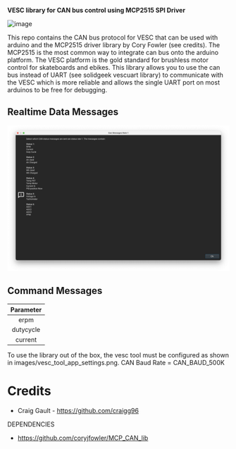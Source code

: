 **VESC library for CAN bus control using MCP2515 SPI Driver**

![image](https://github.com/craigg96/vesc_can_bus_arduino/blob/main/images/header.png?raw=true "Header")

This repo contains the CAN bus protocol for VESC that can be used with arduino and the MCP2515 driver library by Cory Fowler (see credits).
The MCP2515 is the most common way to integrate can bus onto the arduino platform. The VESC platform is the gold standard for brushless motor control for skateboards and ebikes. This library allows you to use the can bus instead of UART (see solidgeek vescuart library) to communicate with the VESC which is more reliable and allows the single UART port on most arduinos to be free for debugging.

## Realtime Data Messages

![image](https://github.com/peterchu3/vesc_can_bus_arduino/blob/main/images/CanMessages.jpg?raw=true "Header")

## Command Messages

| Parameter |
| :-------: |
|   erpm    |
| dutycycle |
|  current  |

To use the library out of the box, the vesc tool must be configured as shown in images/vesc_tool_app_settings.png.
CAN Baud Rate = CAN_BAUD_500K

# Credits

- Craig Gault - https://github.com/craigg96

DEPENDENCIES

- https://github.com/coryjfowler/MCP_CAN_lib
